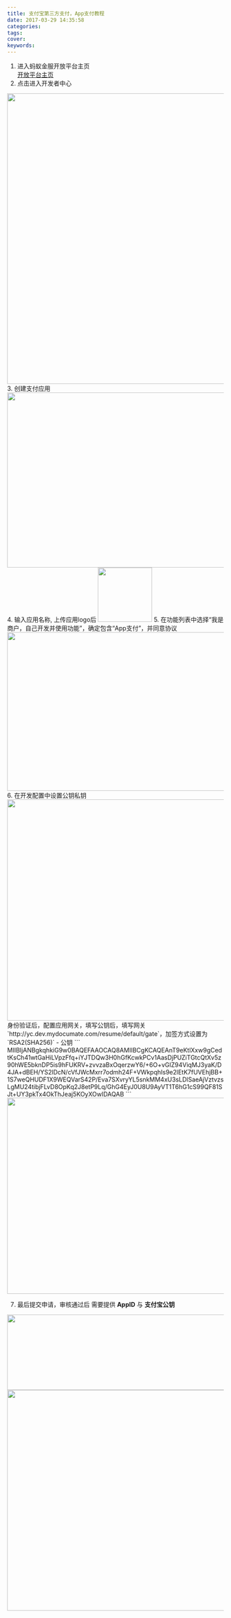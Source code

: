 ```yaml
---
title: 支付宝第三方支付，App支付教程
date: 2017-03-29 14:35:58
categories:
tags:
cover:
keywords:
---
```


1. 进入蚂蚁金服开放平台主页  
[开放平台主页](https://openhome.alipay.com/platform/manageHome.htm)
2. 点击进入开发者中心  
<img src="https://ooo.0o0.ooo/2017/03/29/58db572b1c099.jpg" width="1436" height="674"/>
3. 创建支付应用  
<img src="https://ooo.0o0.ooo/2017/03/29/58db57afbe3c3.jpg" width="1430" height="406"/>
4. 输入应用名称, 上传应用logo后
<img src="https://ooo.0o0.ooo/2017/03/29/58db5d67798de.jpg" width="126" height="126"/>
5. 在功能列表中选择“我是商户，自己开发并使用功能”，确定包含“App支付”，并同意协议
<img src="https://ooo.0o0.ooo/2017/03/29/58db58901d9f6.jpg" width="1337" height="368"/>
6. 在开发配置中设置公钥私钥
<img src="https://ooo.0o0.ooo/2017/03/29/58db593c7d6c5.jpg" width="1255" height="513"/>
身份验证后，配置应用网关，填写公钥后，填写网关`http://yc.dev.mydocumate.com/resume/default/gate`，加签方式设置为 `RSA2(SHA256)`
    - 公钥
    ```
    MIIBIjANBgkqhkiG9w0BAQEFAAOCAQ8AMIIBCgKCAQEAnT9eKtlXxw9gCedtKsCh41wtGaHiLVpzFfq+iYJTDQw3H0hGfKcwkPCv1AasDjPUZiTGtcQtXv5z90hWE5bknDP5is9hFUKRV+zvvzaBxOqerzwY6/+6O+vGIZ94ViqMJ3yaK/D4JA+dBEH/YS2lDcN/cVfJWcMxrr7odmh24F+VWkpqhIs9e2lEtK7fUVEhjBB+1S7weQHUDF1X9WEQVarS42P/Eva7SXvryYL5snkMM4xU3sLDlSaeAjVztvzsLgMU24tibjFLvD8OpKq2J8etP9Lq/GhG4EyJ0U8U9AyVT1T6hG1cS99QF81SJt+UY3pkTx4OkThJeaj5KOyXOwIDAQAB
    ```
<img src="https://ooo.0o0.ooo/2017/03/29/58db5a28b9158.jpg" width="726" height="455"/>

7. 最后提交申请，审核通过后
需要提供 **AppID** 与 **支付宝公钥**
<img src="https://ooo.0o0.ooo/2017/03/29/58db5b5ce6105.jpg" width="1042" height="175"/>
<img src="https://ooo.0o0.ooo/2017/03/29/58db5b75ea782.jpg" width="792" height="512"/>
    